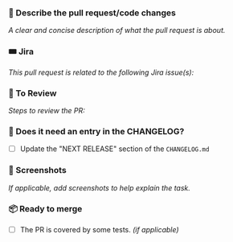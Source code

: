 ### 💬 Describe the pull request/code changes
_A clear and concise description of what the pull request is about._

### 🎟️ Jira
_This pull request is related to the following Jira issue(s):_

### 🔢 To Review
_Steps to review the PR:_

### 📝 Does it need an entry in the CHANGELOG?
 - [ ] Update the "NEXT RELEASE" section of the `CHANGELOG.md`

### 📸 Screenshots
_If applicable, add screenshots to help explain the task._

### 📦 Ready to merge
- [ ] The PR is covered by some tests. _(if applicable)_

[comment]: <> (Add steps to review the PR if needed/applicable)
[comment]: <> (Add others conditiosn to allow the PR to be merged if needed/applicable)
